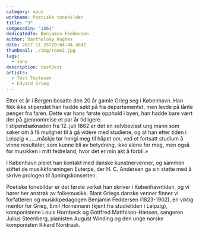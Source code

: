 ```yaml
---
category: opus
workname: Poetiske tonebilder
title: "3"
composedin: "1863"
dedicatedTo: Benjamin Feddersen
author: Bartholomy Hughes
date: 2017-11-25T20:04:44.484Z
thumbnail: ./img/room2.jpg
tags:
  - sang
description: testDest
artists:
  - Test Testesen
  - Edvard Grieg
---
```

Etter et år i Bergen bosatte den 20 år gamle Grieg seg i København. Han fikk ikke stipendet han hadde søkt på fra departementet, men levde på lånte penger fra faren. Dette var hans første opphold i byen, han hadde bare vært der på gjennomreise et par år tidligere.  
I stipendsøknaden fra 12. juli 1862 er det en selvbevisst ung mann som søker om å få mulighet til å gå videre med studiene, og at han etter tiden i Leipzig «……måskje tør hengi meg til håpet om, ved et fortsatt studium å vinne resultater, som kunne bli av betydning, ikke alene for meg, men også for musikken i mitt fedreland, hvor det er min akt å forbli.»

I København pleiet han kontakt med danske kunstnervenner, og sammen stiftet de musikkforeningen Euterpe, der H. C. Andersen ga sin støtte med å skrive prologen til åpningskonserten.  

Poetiske tonebilder er det første verket han skriver i Københavntiden, og vi hører her anstrøk av folkemusikk.  Blant Griegs danske venner finner vi forfatteren og musikkpedagogen Benjamin Feddersen (1823-1902), en viktig mentor for Grieg, Emil Hornemann (kjent fra studietiden i Leipzig), komponistene Louis Hornbeck og Gottfred Matthison-Hansen, sangeren Julius Steenberg, pianisten August Winding og den unge norske komponisten Rikard Nordraak.

